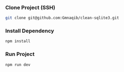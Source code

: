 

### Clone Project (SSH)

```bash
git clone git@github.com:Gmnaqib/clean-sqlite3.git
```
### Install Dependency
```bash
npm install
```

### Run Project
```bash
npm run dev
```
